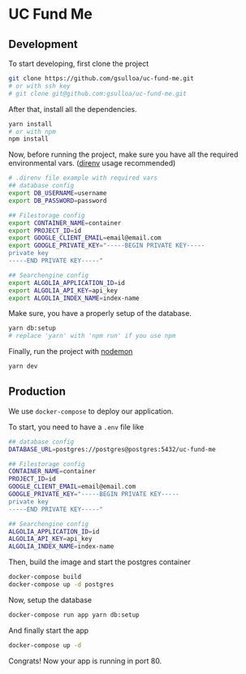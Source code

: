 # UC Fund Me

## Development
To start developing, first clone the project

```bash
git clone https://github.com/gsulloa/uc-fund-me.git
# or with ssh key
# git clone git@github.com:gsulloa/uc-fund-me.git
```

After that, install all the dependencies.

```bash
yarn install
# or with npm
npm install
```

Now, before running the project, make sure you have all the required environmental vars. ([direnv](https://github.com/direnv/direnv) usage recommended)

```bash
# .direnv file example with required vars
## database config
export DB_USERNAME=username
export DB_PASSWORD=password

## Filestorage config
export CONTAINER_NAME=container
export PROJECT_ID=id
export GOOGLE_CLIENT_EMAIL=email@email.com
export GOOGLE_PRIVATE_KEY="-----BEGIN PRIVATE KEY-----
private key
-----END PRIVATE KEY-----"

## Searchengine config
export ALGOLIA_APPLICATION_ID=id
export ALGOLIA_API_KEY=api_key
export ALGOLIA_INDEX_NAME=index-name

```

Make sure, you have a properly setup of the database.

```bash
yarn db:setup
# replace 'yarn' with 'npm run' if you use npm
```

Finally, run the project with [nodemon](https://github.com/remy/nodemon)

```bash
yarn dev
```

## Production
We use ```docker-compose``` to deploy our application.

To start, you need to have a ```.env``` file like
```bash
## database config
DATABASE_URL=postgres://postgres@postgres:5432/uc-fund-me

## Filestorage config
CONTAINER_NAME=container
PROJECT_ID=id
GOOGLE_CLIENT_EMAIL=email@email.com
GOOGLE_PRIVATE_KEY="-----BEGIN PRIVATE KEY-----
private key
-----END PRIVATE KEY-----"

## Searchengine config
ALGOLIA_APPLICATION_ID=id
ALGOLIA_API_KEY=api_key
ALGOLIA_INDEX_NAME=index-name

```

Then, build the image and start the postgres container
```bash
docker-compose build
docker-compose up -d postgres
```

Now, setup the database
```bash
docker-compose run app yarn db:setup
```

And finally start the app
```bash
docker-compose up -d
```

Congrats! Now your app is running in port 80.